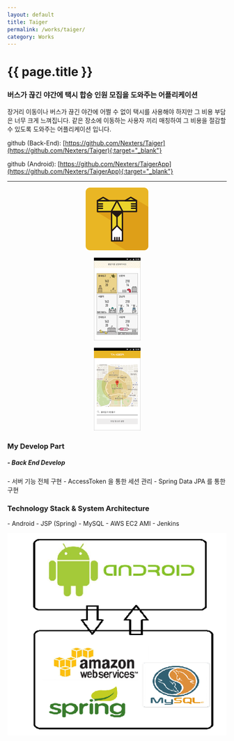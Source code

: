 ```yaml
---
layout: default
title: Taiger
permalink: /works/taiger/
category: Works
---
```


# {{ page.title }}

### 버스가 끊긴 야간에 택시 합승 인원 모집을 도와주는 어플리케이션

장거리 이동이나 버스가 끊긴 야간에 어쩔 수 없이 택시를 사용해야 하지만 그 비용 부담은 너무 크게 느껴집니다.
같은 장소에 이동하는 사용자 끼리 매칭하여 그 비용을 절감할 수 있도록 도와주는 어플리케이션 입니다.

github (Back-End): [https://github.com/Nexters/Taiger](https://github.com/Nexters/Taiger){:target="_blank"}

github (Android): [https://github.com/Nexters/TaigerApp](https://github.com/Nexters/TaigerApp){:target="_blank"}

---
<p align="center"><img src="/img/taiger/taiger.png" alt="1" class="img-responsive"/></p>
<p align="center"><img src="/img/taiger/taiger_2.jpg" alt="2" class="img-responsive"/></p>
<p align="center"><img src="/img/taiger/taiger_3.png" alt="3" class="img-responsive"/></p>

<h3 class="section">My Develop Part</h3>
<h5> - Back End Develop</h5>
- 서버 기능 전체 구현
- AccessToken 을 통한 세션 관리
- Spring Data JPA 를 통한 구현

<h3 class="section">Technology Stack & System Architecture</h3>
- Android
- JSP (Spring)
- MySQL
- AWS EC2 AMI
- Jenkins

<p align="center"><img src="/img/taiger/develop.png" alt="Nektime" class="img-responsive"/></p>